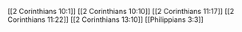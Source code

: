 [[2 Corinthians 10:1]]
[[2 Corinthians 10:10]]
[[2 Corinthians 11:17]]
[[2 Corinthians 11:22]]
[[2 Corinthians 13:10]]
[[Philippians 3:3]]
